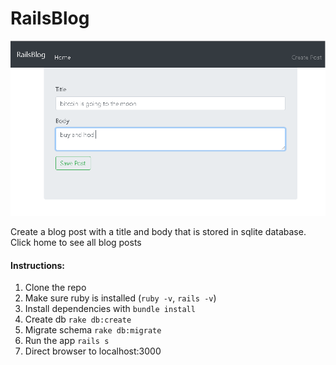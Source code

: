 # RailsBlog


![Screenshot](screenshot.png?raw=true "Screenshot")

Create a blog post with a title and body that is stored in sqlite database. Click home to see all blog posts

#### Instructions: 

1. Clone the repo
2. Make sure ruby is installed (`ruby -v`, `rails -v`)
3. Install dependencies with `bundle install`
4. Create db `rake db:create`
5. Migrate schema `rake db:migrate`
6. Run the app `rails s`
7. Direct browser to localhost:3000